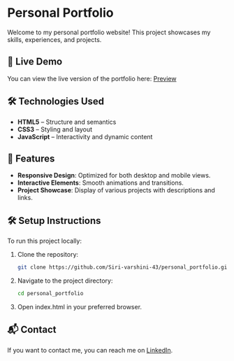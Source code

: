 # Personal Portfolio

Welcome to my personal portfolio website! This project showcases my skills, experiences, and projects.

## 🚀 Live Demo

You can view the live version of the portfolio here: [Preview](https://siri-varshini-43.github.io/personal_portfolio/)

## 🛠️ Technologies Used

- **HTML5** – Structure and semantics
- **CSS3** – Styling and layout
- **JavaScript** – Interactivity and dynamic content

## 📌 Features

- **Responsive Design**: Optimized for both desktop and mobile views.
- **Interactive Elements**: Smooth animations and transitions.
- **Project Showcase**: Display of various projects with descriptions and links.

## 🛠️ Setup Instructions

To run this project locally:

1. Clone the repository:

   ```bash
   git clone https://github.com/Siri-varshini-43/personal_portfolio.git
   ```
2. Navigate to the project directory:
   ```bash
   cd personal_portfolio
   ```
3. Open index.html in your preferred browser.

## 📬 Contact

If you want to contact me, you can reach me on [LinkedIn](https://www.linkedin.com/in/mandlem-sirivarshini).

